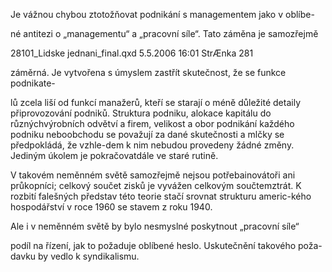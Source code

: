 
Je vážnou chybou ztotožňovat podnikání s managementem jako v oblíbe-

né antitezi o „managementu“ a „pracovní síle“. Tato záměna je samozřejmě

28101_Lidske jednani_final.qxd 5.5.2006 16:01 StrÆnka 281

záměrná. Je vytvořena s úmyslem zastřít skutečnost, že se funkce podnikate-

lů zcela liší od funkcí manažerů, kteří se starají o méně důležité detaily připrovozování podniků. Struktura podniku, alokace kapitálu do různýchvýrobních odvětví a firem, velikost a obor podnikání každého podniku neboobchodu se považují za dané skutečnosti a mlčky se předpokládá, že vzhle-dem k nim nebudou provedeny žádné změny. Jediným úkolem je pokračovatdále ve staré rutině.

V takovém neměnném světě samozřejmě nejsou potřebainovátoři ani průkopníci; celkový součet zisků je vyvážen celkovým součtemztrát. K rozbití falešných představ této teorie stačí srovnat strukturu americ-kého hospodářství v roce 1960 se stavem z roku 1940.

Ale i v neměnném světě by bylo nesmyslné poskytnout „pracovní síle“

podíl na řízení, jak to požaduje oblíbené heslo. Uskutečnění takového poža-davku by vedlo k syndikalismu.
